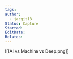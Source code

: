 ```yaml
---
tags: 
author:
  - jacgit18
Status: Capture
Started: 
EditDate: 
Relates:
---
```

![[AI vs Machine vs Deep.png]]
